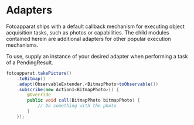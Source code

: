 # Adapters

Fotoapparat ships with a default callback mechanism for executing object acquisition tasks, such as photos or capabilities. 
The child modules contained herein are additional adapters for other popular execution mechanisms.

To use, supply an instance of your desired adapter when performing a task of a PendingResult.

```java
fotoapparat.takePicture()
	.toBitmap()
	.adapt(ObservableExtender.<BitmapPhoto>toObservable())
	.subscribe(new Action1<BitmapPhoto>() {
		@Override
		public void call(BitmapPhoto bitmapPhoto) {
			// Do something with the photo
		}
	});
```
